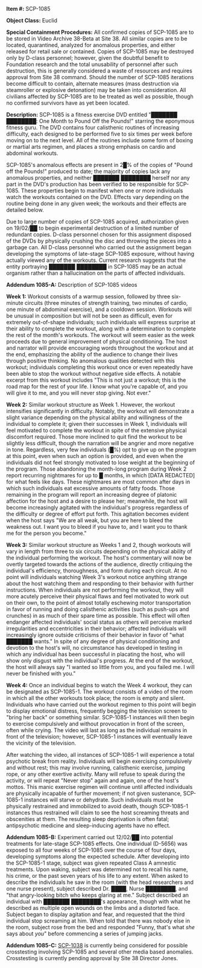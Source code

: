 **Item #:** SCP-1085

**Object Class:** Euclid

**Special Containment Procedures:** All confirmed copies of SCP-1085 are to be stored in Video Archive 38-Beta at Site 38. All similar copies are to be located, quarantined, analyzed for anomalous properties, and either released for retail sale or contained. Copies of SCP-1085 may be destroyed only by D-class personnel; however, given the doubtful benefit to Foundation research and the total unusability of personnel after such destruction, this is generally considered a waste of resources and requires approval from Site 38 command. Should the number of SCP-1085 iterations become difficult to contain, alternate measures (mass destruction via steamroller or explosive detonation) may be taken into consideration. All civilians affected by SCP-1085 are to be treated as well as possible, though no confirmed survivors have as yet been located.

**Description:** SCP-1085 is a fitness exercise DVD entitled "███████ ████████: One Month to Pound Off the Pounds!" starring the eponymous fitness guru. The DVD contains four calisthenic routines of increasing difficulty, each designed to be performed five to six times per week before moving on to the next level. All of the routines include some form of boxing or martial arts regimen, and places a strong emphasis on cardio and abdominal workouts.

SCP-1085's anomalous effects are present in 2█% of the copies of "Pound off the Pounds!" produced to date; the majority of copies lack any anomalous properties, and neither ███████ ████████ herself nor any part in the DVD's production has been verified to be responsible for SCP-1085. These properties begin to manifest when one or more individuals watch the workouts contained on the DVD. Effects vary depending on the routine being done in any given week; the workouts and their effects are detailed below.

Due to large number of copies of SCP-1085 acquired, authorization given on 19/02/██ to begin experimental destruction of a limited number of redundant copies. D-class personnel chosen for this assignment disposed of the DVDs by physically crushing the disc and throwing the pieces into a garbage can. All D-class personnel who carried out the assignment began developing the symptoms of late-stage SCP-1085 exposure, without having actually viewed any of the workouts. Current research suggests that the entity portraying ███████ ████████ in SCP-1085 may be an actual organism rather than a hallucination on the parts of affected individuals.

**Addendum 1085-A:** Description of SCP-1085 videos

**Week 1:** Workout consists of a warmup session, followed by three six-minute circuits (three minutes of strength training, two minutes of cardio, one minute of abdominal exercise), and a cooldown session. Workouts will be unusual in composition but will not be seen as difficult, even for extremely out-of-shape individuals; such individuals will express surprise at their ability to complete the workout, along with a determination to complete the rest of the month's workouts. The workout will seem easier as the week proceeds due to general improvement of physical conditioning. The host and narrator will provide encouraging words throughout the workout and at the end, emphasizing the ability of the audience to change their lives through positive thinking. No anomalous qualities detected with this workout; individuals completing this workout once or even repeatedly have been able to stop the workout without negative side effects. A notable excerpt from this workout includes "This is not just a workout; this is the road map for the rest of your life. I know what you're capable of, and you will give it to me, and you will never stop giving. Not ever."

**Week 2:** Similar workout structure as Week 1. However, the workout intensifies significantly in difficulty. Notably, the workout will demonstrate a slight variance depending on the physical ability and willingness of the individual to complete it; given their successes in Week 1, individuals will feel motivated to complete the workout in spite of the extensive physical discomfort required. Those more inclined to quit find the workout to be slightly less difficult, though the narration will be angrier and more negative in tone. Regardless, very few individuals (█%) opt to give up on the program at this point, even when such an option is provided, and even when the individuals did not feel strongly motivated to lose weight at the beginning of the program. Those abandoning the month-long program during Week 2 report recurring nightmares for up to █ months, in which \[DATA REDACTED\] for what feels like days. These nightmares are most common after days in which such individuals eat excessive amounts of fatty foods. Those remaining in the program will report an increasing degree of platonic affection for the host and a desire to please her; meanwhile, the host will become increasingly agitated with the individual's progress regardless of the difficulty or degree of effort put forth. This agitation becomes evident when the host says "We are all weak, but you are here to bleed the weakness out. I want you to bleed if you have to, and I want you to thank me for the person you become."

**Week 3:** Similar workout structure as Weeks 1 and 2, though workouts will vary in length from three to six circuits depending on the physical ability of the individual performing the workout. The host's commentary will now be overtly targeted towards the actions of the audience, directly critiquing the individual's efficiency, thoroughness, and form during each circuit. At no point will individuals watching Week 3's workout notice anything strange about the host watching them and responding to their behavior with further instructions. When individuals are not performing the workout, they will more acutely perceive their physical flaws and feel motivated to work out on their own, to the point of almost totally eschewing motor transportation in favor of running and doing calisthenic activities (such as push-ups and crunches) in as much of their spare time as possible. This effect will often endanger affected individuals' social status as others will perceive marked irregularities and eccentricities in their behavior; affected individuals will increasingly ignore outside criticisms of their behavior in favor of "what ███████ wants." In spite of any degree of physical conditioning and devotion to the host's will, no circumstance has developed in testing in which any individual has been successful in placating the host, who will show only disgust with the individual's progress. At the end of the workout, the host will always say "I wanted so little from you, and you failed me. I will never be finished with you."

**Week 4:** Once an individual begins to watch the Week 4 workout, they can be designated as SCP-1085-1. The workout consists of a video of the room in which all the other workouts took place; the room is empty and silent. Individuals who have carried out the workout regimen to this point will begin to display emotional distress, frequently begging the television screen to "bring her back" or something similar. SCP-1085-1 instances will then begin to exercise compulsively and without provocation in front of the screen, often while crying. The video will last as long as the individual remains in front of the television; however, SCP-1085-1 instances will eventually leave the vicinity of the television.

After watching the video, all instances of SCP-1085-1 will experience a total psychotic break from reality. Individuals will begin exercising compulsively and without rest; this may involve running, calisthenic exercise, jumping rope, or any other exertive activity. Many will refuse to speak during the activity, or will repeat "Never stop" again and again, one of the host's mottos. This manic exercise regimen will continue until affected individuals are physically incapable of further movement; if not given sustenance, SCP-1085-1 instances will starve or dehydrate. Such individuals must be physically restrained and immobilized to avoid death, though SCP-1085-1 instances thus restrained will claim to see the host screaming threats and obscenities at them. The resulting sleep deprivation is often fatal; antipsychotic medicine and sleep-inducing agents have no effect.

**Addendum 1085-B:** Experiment carried out 12/02/██ into potential treatments for late-stage SCP-1085 effects. One individual (D-5656) was exposed to all four weeks of SCP-1085 over the course of four days, developing symptoms along the expected schedule. After developing into the SCP-1085-1 stage, subject was given repeated Class A amnestic treatments. Upon waking, subject was determined not to recall his name, his crime, or the past seven years of his life to any extent. When asked to describe the individuals he saw in the room (with the head researchers and one nurse present), subject described Dr. ████, Nurse ████████, and "that angry-looking bitch who keeps glaring at me." Subject described an individual with ███████ ████████'s appearance, though with what he described as multiple open wounds on the limbs and a distorted face. Subject began to display agitation and fear, and requested that the third individual stop screaming at him. When told that there was nobody else in the room, subject rose from the bed and responded "Funny, that's what _she_ says about _you_" before commencing a series of jumping jacks.

**Addendum 1085-C:** [SCP-1038](/scp-1038) is currently being considered for possible crosstesting involving SCP-1085 and several other media based anomalies. Crosstesting is currently pending approval by Site 38 Director Jones.